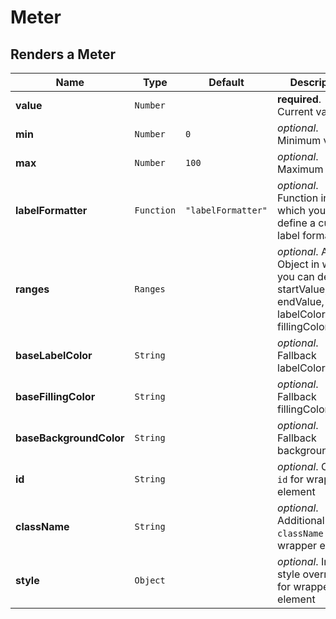 # Meter

## Renders a Meter

|Name|Type|Default|Description|
|----|----|-------|-----------|
| **value** | <code>Number</code> |  | **required**. Current value |
| **min** | <code>Number</code> | <code>0</code> | *optional*. Minimum value |
| **max** | <code>Number</code> | <code>100</code> | *optional*. Maximum value |
| **labelFormatter** | <code>Function</code> | <code>"labelFormatter"</code> | *optional*. Function in which you can define a custom label format |
| **ranges** | <code>Ranges</code> |  | *optional*. Array of Object in which you can define startValue, endValue, labelColor, fillingColor |
| **baseLabelColor** | <code>String</code> |  | *optional*. Fallback labelColor |
| **baseFillingColor** | <code>String</code> |  | *optional*. Fallback fillingColor |
| **baseBackgroundColor** | <code>String</code> |  | *optional*. Fallback backgroundColor |
| **id** | <code>String</code> |  | *optional*. Custom `id` for wrapper element |
| **className** | <code>String</code> |  | *optional*. Additional `className` for wrapper element |
| **style** | <code>Object</code> |  | *optional*. Inline-style overrides for wrapper element |
